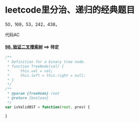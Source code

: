 # leetcode里分治、递归的经典题目



50，169，53，242，438，



代码AC



#### [98. 验证二叉搜索树](https://leetcode-cn.com/problems/validate-binary-search-tree/)   ==> 待定

```javascript
/**
 * Definition for a binary tree node.
 * function TreeNode(val) {
 *     this.val = val;
 *     this.left = this.right = null;
 * }
 */
/**
 * @param {TreeNode} root
 * @return {boolean}
 */
var isValidBST = function(root, prev) {
	
}
```

